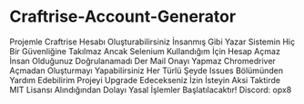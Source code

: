 # Craftrise-Account-Generator
Projemle Craftrise Hesabı Oluşturabilirsiniz İnsanmış Gibi Yazar Sistemin Hiç Bir Güvenliğine Takılmaz Ancak Selenium Kullandığım İçin Hesap Açmaz İnsan Olduğunuz Doğrulanamadı Der Mail Onayı Yapmaz Chromedriver Açmadan Oluşturmayı Yapabilirsiniz Her Türlü Şeyde Issues Bölümünden Yardım Edebilirim Projeyi Upgrade Edecekseniz İzin İsteyin Aksi Taktirde MIT Lisansı Alındığından Dolayı Yasal İşlemler Başlatılacaktır! Discord: opx8
